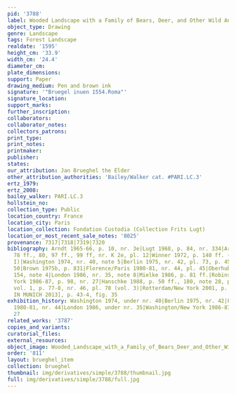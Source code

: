 ```yaml
---
pid: '3788'
label: Wooded Landscape with a Family of Bears, Deer, and Other Wild Animals
object_type: Drawing
genre: Landscape
tags: Forest Landscape
realdate: '1595'
height_cm: '33.9'
width_cm: '24.4'
diameter_cm: 
plate_dimensions: 
support: Paper
drawing_medium: Pen and brown ink
signature: '"Bruegel inuen 1554.Roma"'
signature_location: 
support_marks: 
further_inscription: 
collaborators: 
collaborator_notes: 
collectors_patrons: 
print_type: 
print_notes: 
printmaker: 
publisher: 
states: 
our_attribution: Jan Brueghel the Elder
other_attribution_authorities: 'Bailey/Walker cat. #PARI.LC.3'
ertz_1979: 
ertz_2008: 
bailey_walker: PARI.LC.3
hollstein_no: 
collection_type: Public
location_country: France
location_city: Paris
location_collection: Fondation Custodia (Collection Frits Lugt)
location_or_most_recent_sale_notes: '8025'
provenance: 7317|7318|7319|7320
bibliography: Arndt 1965-66, p. 10, nr. 3e|Lugt 1968, p. 84, nr. 334|Arndt 1972, p.
  78 ff., 80, 97 ff., 99 ff, nr. K 2e, pl. 12|Winner 1972, p. 140 ff. (as by Jan Brueghel
  I)|Washington 1974, nr. 40, note 5|Berlin 1975, nr. 42, pl. 73, p. 45 ff. nr. 43-47,
  50|Brown 1975b, p. 831|Florence/Paris 1980-81, nr. 44, pl. 45|Oberhuber 1981, p.
  154, note 4|London 1986, nr. 35, note 8|Mielke 1986, p. 81 ff.|Robinson in Washington/New
  York 1986-87, p. 98, nr. 27|Hanschke 1988, p. 50 ff., 180, note 28, pl. 8|Boon 1992,
  vol. 1, p. 77-8, nr. 46, pl. 78 (vol. 3)|Rotterdam/New York 2001, p. 264, fig. 113|[RUBY
  IN MUNICH 2013], p. 43-4, fig. 35
exhibition_history: Washington 1974, under nr. 40|Berlin 1975, nr. 42|Florence/Paris
  1980-81, nr. 44|London 1986, under nr. 35|Washington/New York 1986-87, under nr.
  27
related_works: '3787'
copies_and_variants: 
curatorial_files: 
external_resources: 
object_image: Wooded_Landscape_with_a_Family_of_Bears_Deer_and_Other_Wild_Animals_8025_Fondation_Custodia.jpg
order: '811'
layout: brueghel_item
collection: brueghel
thumbnail: img/derivatives/simple/3788/thumbnail.jpg
full: img/derivatives/simple/3788/full.jpg
---
```

